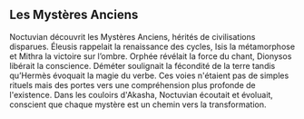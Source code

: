 ## Les Mystères Anciens

Noctuvian découvrit les Mystères Anciens, hérités de civilisations disparues. Éleusis rappelait la renaissance des cycles, Isis la métamorphose et Mithra la victoire sur l’ombre. Orphée révélait la force du chant, Dionysos libérait la conscience. Déméter soulignait la fécondité de la terre tandis qu’Hermès évoquait la magie du verbe. Ces voies n'étaient pas de simples rituels mais des portes vers une compréhension plus profonde de l'existence. Dans les couloirs d'Akasha, Noctuvian écoutait et évoluait, conscient que chaque mystère est un chemin vers la transformation.